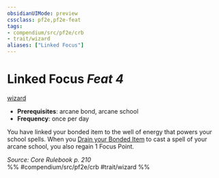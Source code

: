 ```yaml
---
obsidianUIMode: preview
cssclass: pf2e,pf2e-feat
tags:
- compendium/src/pf2e/crb
- trait/wizard
aliases: ["Linked Focus"]
---
```

# Linked Focus  *Feat 4*  
[wizard](../../Rules/traits/wizard.md)  

- **Prerequisites**: arcane bond, arcane school
- **Frequency**: once per day

You have linked your bonded item to the well of energy that powers your school spells. When you [Drain your Bonded Item](../../Rules/actions/drain-bonded-item.md) to cast a spell of your arcane school, you also regain 1 Focus Point.

*Source: Core Rulebook p. 210*  
%% #compendium/src/pf2e/crb #trait/wizard %%